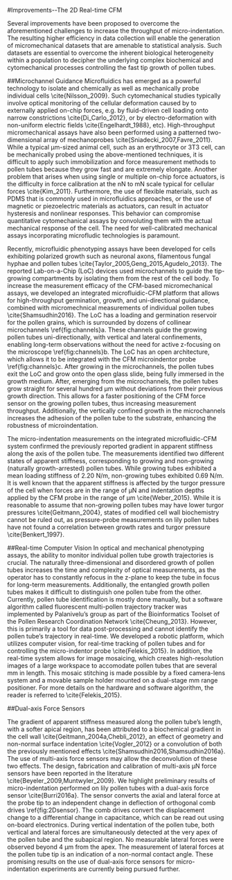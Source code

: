#Improvements--The 2D Real-time CFM

Several improvements have been proposed to overcome the aforementioned challenges to increase the throughput of micro-indentation. The resulting higher efficiency in data collection will enable the generation of micromechanical datasets that are amenable to statistical analysis. Such datasets are essential to overcome the inherent biological heterogeneity within a population to decipher the underlying complex biochemical and cytomechanical processes controlling the fast tip growth of pollen tubes. 

##Microchannel Guidance
Microfluidics has emerged as a powerful technology to isolate and chemically as well as mechanically probe individual cells \cite{Nilsson_2009}. Such cytomechanical studies typically involve optical monitoring of the cellular deformation caused by to externally applied on-chip forces, e.g. by fluid-driven cell loading onto narrow constrictions \cite{Di_Carlo_2012}, or by electro-deformation with non-uniform electric fields \cite{Engelhardt_1988}, etc). High-throughput micromechanical assays have also been performed using a patterned two-dimensional array of mechanoprobes \cite{Sniadecki_2007,Favre_2011}. While a typical µm-sized animal cell, such as an erythrocyte or 3T3 cell, can be mechanically probed using the above-mentioned techniques, it is difficult to apply such immobilization and force measurement methods to pollen tubes because they grow fast and are extremely elongate. Another problem that arises when using single or multiple on-chip  force actuators, is the difficulty in force calibration at the nN to mN scale typical for cellular forces \cite{Kim_2011}. Furthermore, the use of flexible materials, such as PDMS that is commonly used in microfluidics approaches, or the use of magnetic or piezoelectric materials as actuators, can result in actuator hysteresis and nonlinear responses. This behavior can compromise quantitative cytomechanical assays by convoluting them with the actual mechanical response of the cell. The need for well-calibrated mechanical assays incorporating microfludic technologies is paramount. 

Recently, microfluidic phenotyping assays have been developed for cells exhibiting polarized growth such as neuronal axons, filamentous fungal hyphae and pollen tubes \cite{Taylor_2005,Geng_2015,Agudelo_2013}. The reported Lab-on-a-Chip (LoC) devices used microchannels to guide the tip-growing compartments by isolating them from the rest of the cell body. To increase the measurement efficacy of the CFM-based micromechanical assays, we developed an integrated microfluidic-CFM platform that allows for high-throughput germination, growth, and uni-directional guidance, combined with micromechnical measurements of individual pollen tubes \cite{Shamsudhin2016}. The LoC has a loading and germination reservoir for the pollen grains, which is surrounded by dozens of collinear microchannels \ref{fig:channels}a. These channels guide the growing pollen tubes uni-directionally, with vertical and lateral confinements, enabling long-term observations without the need for active z-focusing on the microscope \ref{fig:channels}b. The LoC has an open architecture, which allows it to be integrated with the CFM microindentor probe \ref{fig:channels}c. After growing in the microchannels, the pollen tubes exit the LoC and grow onto the open glass slide, being fully immersed in the growth medium. After, emerging from the microchannels, the pollen tubes grow straight for several hundred μm without deviations from their previous growth direction. This allows for a faster positioning of the CFM force sensor on the growing pollen tubes, thus increasing measurement throughput. Additionally, the vertically confined growth in the microchannels increases the adhesion of the pollen tube to the substrate, enhancing the robustness of microindentation. 

The micro-indentation measurements on the integrated microfluidic-CFM system confirmed the previously reported gradient in apparent stiffness along the axis of the pollen tube. The measurements identified two different states of apparent stiffness, corresponding to growing and non-growing (naturally growth-arrested) pollen tubes. While growing tubes exhibited a mean loading stiffness of 2.20 N/m, non-growing tubes exhibited 0.69 N/m. It is well known that the apparent stiffness is affected by the turgor pressure of the cell when forces are in the range of μN and indentation depths applied by the CFM probe in the range of μm \cite{Weber_2015}. While it is reasonable to assume that non-growing pollen tubes may have lower turgor pressures \cite{Geitmann_2004}, states of modified cell wall biochemistry cannot be ruled out, as pressure-probe measurements on lily pollen tubes have not found a correlation between growth rates and turgor pressure \cite{Benkert_1997}. 

##Real-time Computer Vision
In optical and mechanical phenotyping assays, the ability to monitor individual pollen tube growth trajectories is crucial. The naturally three-dimensional and disordered growth of pollen tubes increases the time and complexity of optical measurements, as the operator has to constantly refocus in the z-plane to keep the tube in focus for long-term measurements. Additionally, the entangled growth pollen tubes makes it difficult to distinguish one pollen tube from the other. Currently, pollen tube identification is mostly done manually, but a software algorithm called fluorescent multi-pollen trajectory tracker was implemented by Palanivelu’s group as part of the Bioinformatics Toolset of the Pollen Research Coordination Network  \cite{Cheung_2013}. However, this is primarily a tool for data post-processing and cannot identify the pollen tube’s trajectory in real-time. We developed a robotic platform, which utilizes computer vision, for real-time tracking of pollen tubes and for controlling the micro-indentor probe \cite{Felekis_2015}. In addition, the real-time system allows for image mosaicing, which creates high-resolution images of a large workspace to accomodate pollen tubes that are several mm in length. This mosaic stitching is made possible by a fixed camera-lens system and a movable sample holder mounted on a dual-stage mm range positioner. For more details on the hardware and software algorithm, the reader is referred to \cite{Felekis_2015}.

##Dual-axis Force Sensors

The gradient of apparent stiffness measured along the pollen tube’s length, with a softer apical region, has been attributed to a biochemical gradient in the cell wall \cite{Geitmann_2004a,Chebli_2012}, an effect of geometry and non-normal surface indentation \cite{Vogler_2012} or a convolution of both the previously mentioned effects \cite{Shamsudhin2016,Shamsudhin2016a}. The use of multi-axis force sensors may allow the deconvolution of these two effects. The design, fabrication and calibration of multi-axis µN force sensors have been reported in the literature \cite{Beyeler_2009,Muntwyler_2009}. We highlight preliminary results of micro-indentation performed on lily pollen tubes with a dual-axis force sensor \cite{Burri2016a}. The sensor converts the axial and lateral force at the probe tip to an independent change in deflection of orthogonal comb drives \ref{fig:2Dsensor}. The comb drives convert the displacement change to a differential change in capacitance, which can be read out using on-board electronics. During vertical indentation of the pollen tube, both vertical and lateral forces are simultaneously detected at the very apex of the pollen tube and the subapical region. No measurable lateral forces were observed beyond 4 μm from the apex. The measurement of lateral forces at the pollen tube tip is an indication of a non-normal contact angle. These promising results on the use of dual-axis force sensors for micro-indentation experiments are currently being pursued further. 

